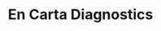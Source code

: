 ---
layout: startup_page
title: "En Carta Diagnostics"
id: "encarta.bio"
permalink: "/encartadiagnosticsencarta.bio04182025/"
website: "https://www.encarta.bio/"
funding_round: "Pre-Seed"
funding_amount: "€1.5M"
investors: "CentraleSupélec Venture, a handful of high-profile business angels"
about: "En Carta Diagnostics develops rapid Point-of-Care (POC) molecular diagnostics kits using aptamers. Their initial focus is on Lyme disease, addressing the limitations of current antibody-based tests with a platform capable of early and accurate diagnosis. The technology has broader applications across various genetic, pathogenic, and veterinary indications."
markets: "Healthtech, Diagnostics, Biotechnology Research"
hq: "Paris, , France"
founded_year: "2022"
linkedin: "https://www.linkedin.com/company/en-carta-diagnostics"
twitter: ""
instagram: ""
facebook: ""
crunchbase: "https://www.crunchbase.com/organization/en-carta-diagnostics?utm_source=linkedin&utm_medium=referral&utm_campaign=linkedin_companies&utm_content=profile_cta_anon&trk=funding_crunchbase"
pitchbook: "https://pitchbook.com/profiles/company/517650-85"

# SEO Optimization
meta_title: "En Carta Diagnostics - Pre-Seed Funding (€1.5M)"
meta_description: "En Carta Diagnostics, En Carta Diagnostics develops rapid Point-of-Care (POC) molecular diagnostics kits using aptamers. Their initial focus is on Lyme disease, addressing ..."
meta_keywords: "En Carta Diagnostics, Healthtech, Diagnostics, Biotechnology Research, Pre-Seed funding"
canonical_url: "https://pkprojectstartups.github.io/projectstartups.com/encartadiagnosticsencarta.bio04182025/"
---